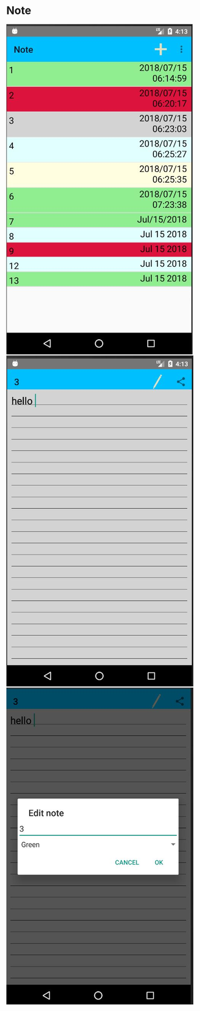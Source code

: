# Note
![alt text](https://github.com/PanVova/Note/blob/master/first.JPG)
![alt text](https://github.com/PanVova/Note/blob/master/second.JPG)
![alt text](https://github.com/PanVova/Note/blob/master/third.JPG)
